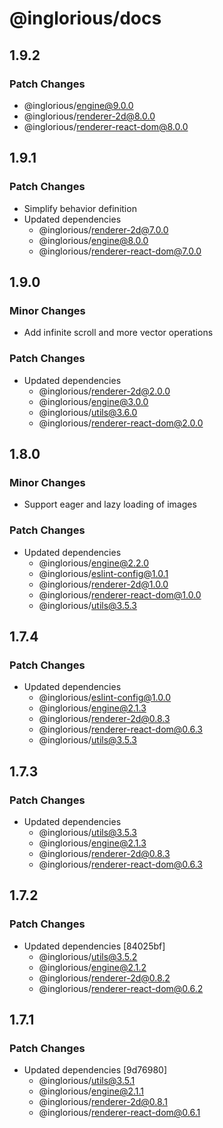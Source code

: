 # @inglorious/docs

## 1.9.2

### Patch Changes

- @inglorious/engine@9.0.0
- @inglorious/renderer-2d@8.0.0
- @inglorious/renderer-react-dom@8.0.0

## 1.9.1

### Patch Changes

- Simplify behavior definition
- Updated dependencies
  - @inglorious/renderer-2d@7.0.0
  - @inglorious/engine@8.0.0
  - @inglorious/renderer-react-dom@7.0.0

## 1.9.0

### Minor Changes

- Add infinite scroll and more vector operations

### Patch Changes

- Updated dependencies
  - @inglorious/renderer-2d@2.0.0
  - @inglorious/engine@3.0.0
  - @inglorious/utils@3.6.0
  - @inglorious/renderer-react-dom@2.0.0

## 1.8.0

### Minor Changes

- Support eager and lazy loading of images

### Patch Changes

- Updated dependencies
  - @inglorious/engine@2.2.0
  - @inglorious/eslint-config@1.0.1
  - @inglorious/renderer-2d@1.0.0
  - @inglorious/renderer-react-dom@1.0.0
  - @inglorious/utils@3.5.3

## 1.7.4

### Patch Changes

- Updated dependencies
  - @inglorious/eslint-config@1.0.0
  - @inglorious/engine@2.1.3
  - @inglorious/renderer-2d@0.8.3
  - @inglorious/renderer-react-dom@0.6.3
  - @inglorious/utils@3.5.3

## 1.7.3

### Patch Changes

- Updated dependencies
  - @inglorious/utils@3.5.3
  - @inglorious/engine@2.1.3
  - @inglorious/renderer-2d@0.8.3
  - @inglorious/renderer-react-dom@0.6.3

## 1.7.2

### Patch Changes

- Updated dependencies [84025bf]
  - @inglorious/utils@3.5.2
  - @inglorious/engine@2.1.2
  - @inglorious/renderer-2d@0.8.2
  - @inglorious/renderer-react-dom@0.6.2

## 1.7.1

### Patch Changes

- Updated dependencies [9d76980]
  - @inglorious/utils@3.5.1
  - @inglorious/engine@2.1.1
  - @inglorious/renderer-2d@0.8.1
  - @inglorious/renderer-react-dom@0.6.1
